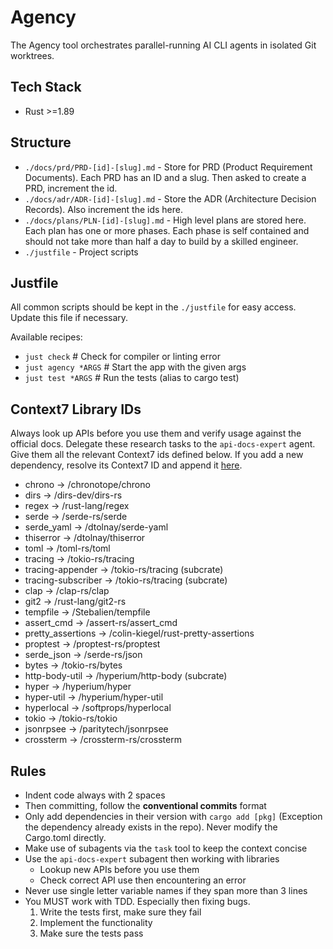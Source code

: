 # Agency

The Agency tool orchestrates parallel-running AI CLI agents in isolated Git worktrees.

## Tech Stack

- Rust >=1.89

## Structure

- `./docs/prd/PRD-[id]-[slug].md` - Store for PRD (Product Requirement Documents). Each PRD has an ID and a slug. Then asked to create a PRD, increment the id.
- `./docs/adr/ADR-[id]-[slug].md` - Store the ADR (Architecture Decision Records). Also increment the ids here.
- `./docs/plans/PLN-[id]-[slug].md` - High level plans are stored here. Each plan has one or more phases. Each phase is self contained and should not take more than half a day to build by a skilled engineer.
- `./justfile` - Project scripts

## Justfile

All common scripts should be kept in the `./justfile` for easy access. Update this file if necessary.

Available recipes:

- `just check` # Check for compiler or linting error
- `just agency *ARGS` # Start the app with the given args
- `just test *ARGS` # Run the tests (alias to cargo test)

## Context7 Library IDs

Always look up APIs before you use them and verify usage against the official docs.
Delegate these research tasks to the `api-docs-expert` agent. Give them all the relevant Context7 ids defined below.
If you add a new dependency, resolve its Context7 ID and append it [here](./AGENTS.md).

- chrono -> /chronotope/chrono
- dirs -> /dirs-dev/dirs-rs
- regex -> /rust-lang/regex
- serde -> /serde-rs/serde
- serde_yaml -> /dtolnay/serde-yaml
- thiserror -> /dtolnay/thiserror
- toml -> /toml-rs/toml
- tracing -> /tokio-rs/tracing
- tracing-appender -> /tokio-rs/tracing (subcrate)
- tracing-subscriber -> /tokio-rs/tracing (subcrate)
- clap -> /clap-rs/clap
- git2 -> /rust-lang/git2-rs
- tempfile -> /Stebalien/tempfile
- assert_cmd -> /assert-rs/assert_cmd
- pretty_assertions -> /colin-kiegel/rust-pretty-assertions
- proptest -> /proptest-rs/proptest
- serde_json -> /serde-rs/json
- bytes -> /tokio-rs/bytes
- http-body-util -> /hyperium/http-body (subcrate)
- hyper -> /hyperium/hyper
- hyper-util -> /hyperium/hyper-util
- hyperlocal -> /softprops/hyperlocal
- tokio -> /tokio-rs/tokio
- jsonrpsee -> /paritytech/jsonrpsee
- crossterm -> /crossterm-rs/crossterm

## Rules

- Indent code always with 2 spaces
- Then committing, follow the **conventional commits** format
- Only add dependencies in their version with `cargo add [pkg]` (Exception the dependency already exists in the repo).
  Never modify the Cargo.toml directly.
- Make use of subagents via the `task` tool to keep the context concise
- Use the `api-docs-expert` subagent then working with libraries
  - Lookup new APIs before you use them
  - Check correct API use then encountering an error
- Never use single letter variable names if they span more than 3 lines
- You MUST work with TDD. Especially then fixing bugs.
  1. Write the tests first, make sure they fail
  2. Implement the functionality
  3. Make sure the tests pass
